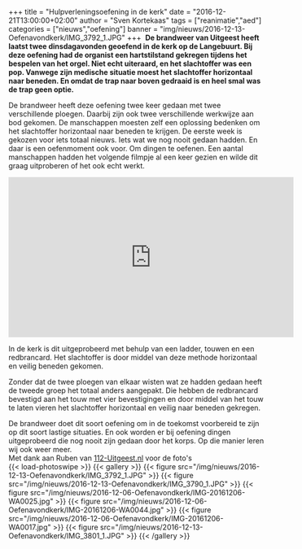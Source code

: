 +++
title = "Hulpverleningsoefening in de kerk"
date = "2016-12-21T13:00:00+02:00"
author = "Sven Kortekaas"
tags = ["reanimatie","aed"]
categories = ["nieuws","oefening"]
banner = "img/nieuws/2016-12-13-Oefenavondkerk/IMG_3792_1.JPG"
+++
​
**De brandweer van Uitgeest heeft laatst twee dinsdagavonden geoefend in de kerk op de Langebuurt. Bij deze oefening had de organist een hartstilstand gekregen tijdens het bespelen van het orgel. Niet echt uiteraard, en het slachtoffer was een pop. Vanwege zijn medische situatie moest het slachtoffer horizontaal naar beneden. En omdat de trap naar boven gedraaid is en heel smal was de trap geen optie.**  

De brandweer heeft deze oefening twee keer gedaan met twee verschillende ploegen. Daarbij zijn ook twee verschillende werkwijze aan bod gekomen. De manschappen moesten zelf een oplossing bedenken om het slachtoffer horizontaal naar beneden te krijgen. De eerste week is gekozen voor iets totaal nieuws. Iets wat we nog nooit gedaan hadden. En daar is een oefenmoment ook voor. Om dingen te oefenen. Een aantal manschappen hadden het volgende filmpje al een keer gezien en wilde dit graag uitproberen of het ook echt werkt.  

<iframe width="560" height="315" src="https://www.youtube-nocookie.com/embed/mi4dV2mQFPo" frameborder="0" allowfullscreen></iframe>  

In de kerk is dit uitgeprobeerd met behulp van een ladder, touwen en een redbrancard. Het slachtoffer is door middel van deze methode horizontaal en veilig beneden gekomen.  

Zonder dat de twee ploegen van elkaar wisten wat ze hadden gedaan heeft de tweede groep het totaal anders aangepakt. Die hebben de redbrancard bevestigd aan het touw met vier bevestigingen en door middel van het touw te laten vieren het slachtoffer horizontaal en veilig naar beneden gekregen.  

De brandweer doet dit soort oefening om in de toekomst voorbereid te zijn op dit soort lastige situaties. En ook worden er bij oefening dingen uitgeprobeerd die nog nooit zijn gedaan door het korps. Op die manier leren wij ook weer meer.  
​
Met dank aan Ruben van [112-Uitgeest.nl](https://www.112-uitgeest.nl) voor de foto's  
​
{{< load-photoswipe >}}
{{< gallery >}}
  {{< figure src="/img/nieuws/2016-12-13-Oefenavondkerk/IMG_3792_1.JPG" >}}
  {{< figure src="/img/nieuws/2016-12-13-Oefenavondkerk/IMG_3790_1.JPG" >}}
  {{< figure src="/img/nieuws/2016-12-06-Oefenavondkerk/IMG-20161206-WA0025.jpg" >}}
  {{< figure src="/img/nieuws/2016-12-06-Oefenavondkerk/IMG-20161206-WA0044.jpg" >}}
  {{< figure src="/img/nieuws/2016-12-06-Oefenavondkerk/IMG-20161206-WA0017.jpg" >}}
  {{< figure src="/img/nieuws/2016-12-13-Oefenavondkerk/IMG_3801_1.JPG" >}}
{{< /gallery >}}
